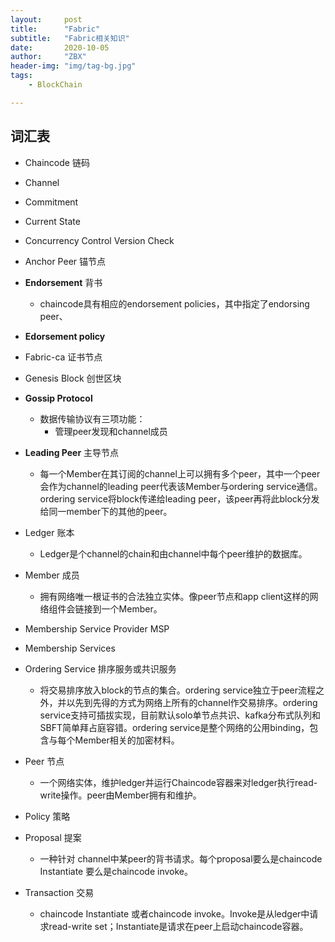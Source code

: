 ```yaml
---
layout:     post
title:      "Fabric"
subtitle:   "Fabric相关知识"
date:       2020-10-05
author:     "ZBX"
header-img: "img/tag-bg.jpg"
tags:
    - BlockChain

---
```


## 词汇表

- Chaincode 链码
- Channel
- Commitment
- Current State
- Concurrency Control Version Check
- Anchor Peer 锚节点
- **Endorsement** 背书
  - chaincode具有相应的endorsement policies，其中指定了endorsing peer、
- **Edorsement policy**

- Fabric-ca 证书节点
- Genesis Block 创世区块
- **Gossip Protocol** 
  - 数据传输协议有三项功能：
    - 管理peer发现和channel成员

- **Leading Peer** 主导节点
  - 每一个Member在其订阅的channel上可以拥有多个peer，其中一个peer会作为channel的leading peer代表该Member与ordering service通信。ordering service将block传递给leading peer，该peer再将此block分发给同一member下的其他的peer。

- Ledger 账本
  - Ledger是个channel的chain和由channel中每个peer维护的数据库。
- Member 成员 
  - 拥有网络唯一根证书的合法独立实体。像peer节点和app client这样的网络组件会链接到一个Member。
- Membership Service Provider MSP
- Membership Services

- Ordering Service 排序服务或共识服务
  - 将交易排序放入block的节点的集合。ordering service独立于peer流程之外，并以先到先得的方式为网络上所有的channel作交易排序。ordering service支持可插拔实现，目前默认solo单节点共识、kafka分布式队列和SBFT简单拜占庭容错。ordering service是整个网络的公用binding，包含与每个Member相关的加密材料。
- Peer 节点
  - 一个网络实体，维护ledger并运行Chaincode容器来对ledger执行read-write操作。peer由Member拥有和维护。
- Policy 策略
- Proposal 提案
  - 一种针对 channel中某peer的背书请求。每个proposal要么是chaincode Instantiate 要么是chaincode invoke。
- Transaction 交易
  - chaincode Instantiate 或者chaincode invoke。Invoke是从ledger中请求read-write set；Instantiate是请求在peer上启动chaincode容器。


